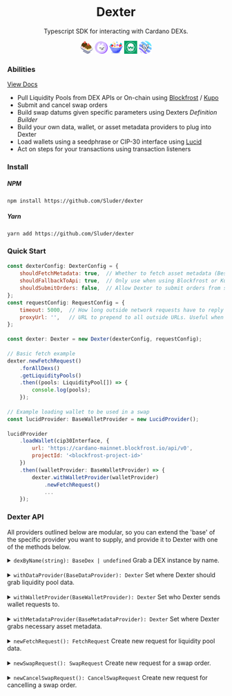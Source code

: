 <div align="center">
    <h1 align="center">Dexter</h1>
    <p align="center">Typescript SDK for interacting with Cardano DEXs.</p>
    <img src="./src/dex/logo/sundaeswap.png" width="30"  />
    <img src="./src/dex/logo/minswap.png" width="30" /> 
    <img src="./src/dex/logo/muesliswap.png" width="30" />
    <img src="./src/dex/logo/wingriders.png" width="30" />
    <img src="./src/dex/logo/vyfinance.png" width="30" />
</div>

### Abilities
[View Docs](./docs/)
- Pull Liquidity Pools from DEX APIs or On-chain using [Blockfrost](https://blockfrost.io/) / [Kupo](https://github.com/CardanoSolutions/kupo)
- Submit and cancel swap orders
- Build swap datums given specific parameters using Dexters _Definition Builder_
- Build your own data, wallet, or asset metadata providers to plug into Dexter
- Load wallets using a seedphrase or CIP-30 interface using [Lucid](https://github.com/spacebudz/lucid)
- Act on steps for your transactions using transaction listeners

### Install

##### NPM
```
npm install https://github.com/Sluder/dexter
```

##### Yarn
```
yarn add https://github.com/Sluder/dexter
```

### Quick Start

```js
const dexterConfig: DexterConfig = {
    shouldFetchMetadata: true,  // Whether to fetch asset metadata (Best to leave this `true` for accurate pool info)
    shouldFallbackToApi: true,  // Only use when using Blockfrost or Kupo as data providers. On failure, fallback to the DEX API to grab necessary data
    shouldSubmitOrders: false,  // Allow Dexter to submit orders from swap requests. Useful during development
};
const requestConfig: RequestConfig = {
    timeout: 5000,  // How long outside network requests have to reply
    proxyUrl: '',   // URL to prepend to all outside URLs. Useful when dealing with CORs
};

const dexter: Dexter = new Dexter(dexterConfig, requestConfig);

// Basic fetch example
dexter.newFetchRequest()
    .forAllDexs()
    .getLiquidityPools()
    .then((pools: LiquidityPool[]) => {
        console.log(pools);
    });

// Example loading wallet to be used in a swap
const lucidProvider: BaseWalletProvider = new LucidProvider();

lucidProvider
    .loadWallet(cip30Interface, {
        url: 'https://cardano-mainnet.blockfrost.io/api/v0',
        projectId: '<blockfrost-project-id>'
    })
    .then((walletProvider: BaseWalletProvider) => {
        dexter.withWalletProvider(walletProvider)
            .newFetchRequest()
            ...
    });
```

### Dexter API
All providers outlined below are modular, so you can extend the 'base' of the specific provider you want to supply, and provide it
to Dexter with one of the methods below.

<details>
<summary><code>dexByName(string): BaseDex | undefined</code> Grab a DEX instance by name.</summary>

##### Using

```js
dexter.dexByName(Minswap.name)
    ...
```
</details>

<br>

<details>
<summary><code>withDataProvider(BaseDataProvider): Dexter</code> Set where Dexter should grab liquidity pool data.</summary>

By default, Dexter will use the DEX APIs to grab information. However, you can use [Blockfrost](./docs/providers/data.md) or [Kupo](./docs/providers/data.md) to supply your own data.

##### Using

```js
const provider: BaseDataProvider = new BlockfrostProvider(
    {
        url: 'https://cardano-mainnet.blockfrost.io/api/v0',
        projectId: '<blockfrost-project-id>',
    }
);

dexter.withDataProvider(provider)
    ...
```
</details>

<br>

<details>
<summary><code>withWalletProvider(BaseWalletProvider): Dexter</code> Set who Dexter sends wallet requests to.</summary>

At this time, Dexter only supplies a Mock wallet provider & a [Lucid provider](./docs/providers/wallet.md). Behind the scenes,
the lucid provider leverages [Lucid](https://github.com/spacebudz/lucid) to manage your wallet & create transactions.

##### Using

```js
const provider: BaseWalletProvider = new LucidProvider();
const seedphrase: string[] = ['...'];
const blockfrostConfig: BlockfrostConfig = {
    url: 'https://cardano-mainnet.blockfrost.io/api/v0',
    projectId: '<blockfrost-project-id>',
};

provider.loadWalletFromSeedPhrase(seedphrase, blockfrostConfig)
    .then((walletProvider: BaseWalletProvider) => {
        dexter.withWalletProvider(walletProvider)
            ...
    });
```
</details>

<br>

<details>
<summary><code>withMetadataProvider(BaseMetadataProvider): Dexter</code> Set where Dexter grabs necessary asset metadata.</summary>

By default, Dexter will use the [Cardano Token Registry](https://github.com/cardano-foundation/cardano-token-registry) for grabbing
asset metadata. You can extend the `BaseMetadataProvider` interface to provide your own metadata.

##### Using

```js
const provider: BaseMetadataProvider = new TokenRegistryProvider();

dexter.withMetadataProvider(provider)
    ...
```
</details>

<br>

<details>
<summary><code>newFetchRequest(): FetchRequest</code> Create new request for liquidity pool data.</summary>

For available methods on the `FetchRequest` instance, please see those specific [docs](./docs/requests/fetch-request.md).

##### Using

```js
dexter.newFetchRequest()
    ...
```
</details>

<br>

<details>
<summary><code>newSwapRequest(): SwapRequest</code> Create new request for a swap order.</summary>

For available methods on the `SwapRequest` instance, please see those specific [docs](./docs/requests/swap-request.md).

##### Using

```js
dexter.newSwapRequest()
    ...
```
</details>

<br>

<details>
<summary><code>newCancelSwapRequest(): CancelSwapRequest</code> Create new request for cancelling a swap order.</summary>

For available methods on the `CancelSwapRequest` instance, please see those specific [docs](./docs/requests/cancel-swap-request.md).

##### Using

```js
dexter.newCancelSwapRequest()
    ...
```
</details>